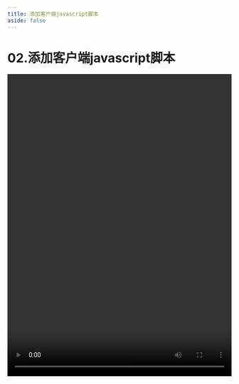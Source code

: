 ```yaml
---
title: 添加客户端javascript脚本
aside: false
---
```


# 02.添加客户端javascript脚本

<video autoplay src="http://qn.chinavanes.com/nodejs/module-22/02.添加客户端javascript脚本.mp4" controls controlsList="nodownload" width="100%" height="680"/>

